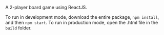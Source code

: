 A 2-player board game using ReactJS.

To run in development mode, download the entire package, `npm install`, and then `npm start`. To run in production mode, open the .html file in the `build` folder.
